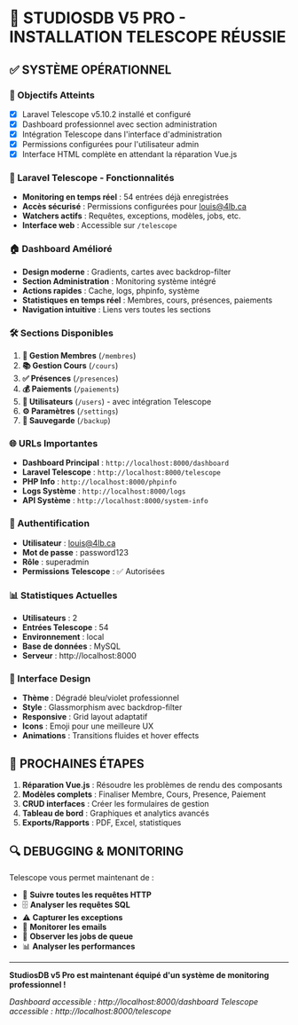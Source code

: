 # 🚀 STUDIOSDB V5 PRO - INSTALLATION TELESCOPE RÉUSSIE

## ✅ SYSTÈME OPÉRATIONNEL

### 🎯 Objectifs Atteints
- [x] Laravel Telescope v5.10.2 installé et configuré
- [x] Dashboard professionnel avec section administration
- [x] Intégration Telescope dans l'interface d'administration
- [x] Permissions configurées pour l'utilisateur admin
- [x] Interface HTML complète en attendant la réparation Vue.js

### 🔭 Laravel Telescope - Fonctionnalités
- **Monitoring en temps réel** : 54 entrées déjà enregistrées
- **Accès sécurisé** : Permissions configurées pour louis@4lb.ca
- **Watchers actifs** : Requêtes, exceptions, modèles, jobs, etc.
- **Interface web** : Accessible sur `/telescope`

### 🏠 Dashboard Amélioré
- **Design moderne** : Gradients, cartes avec backdrop-filter
- **Section Administration** : Monitoring système intégré
- **Actions rapides** : Cache, logs, phpinfo, système
- **Statistiques en temps réel** : Membres, cours, présences, paiements
- **Navigation intuitive** : Liens vers toutes les sections

### 🛠️ Sections Disponibles
1. **👥 Gestion Membres** (`/membres`)
2. **📚 Gestion Cours** (`/cours`)
3. **✅ Présences** (`/presences`)
4. **💰 Paiements** (`/paiements`)
5. **👤 Utilisateurs** (`/users`) - avec intégration Telescope
6. **⚙️ Paramètres** (`/settings`)
7. **💾 Sauvegarde** (`/backup`)

### 🌐 URLs Importantes
- **Dashboard Principal** : `http://localhost:8000/dashboard`
- **Laravel Telescope** : `http://localhost:8000/telescope`
- **PHP Info** : `http://localhost:8000/phpinfo`
- **Logs Système** : `http://localhost:8000/logs`
- **API Système** : `http://localhost:8000/system-info`

### 🔐 Authentification
- **Utilisateur** : louis@4lb.ca
- **Mot de passe** : password123
- **Rôle** : superadmin
- **Permissions Telescope** : ✅ Autorisées

### 📊 Statistiques Actuelles
- **Utilisateurs** : 2
- **Entrées Telescope** : 54
- **Environnement** : local
- **Base de données** : MySQL
- **Serveur** : http://localhost:8000

### 🎨 Interface Design
- **Thème** : Dégradé bleu/violet professionnel
- **Style** : Glassmorphism avec backdrop-filter
- **Responsive** : Grid layout adaptatif
- **Icons** : Emoji pour une meilleure UX
- **Animations** : Transitions fluides et hover effects

## 🚀 PROCHAINES ÉTAPES

1. **Réparation Vue.js** : Résoudre les problèmes de rendu des composants
2. **Modèles complets** : Finaliser Membre, Cours, Presence, Paiement
3. **CRUD interfaces** : Créer les formulaires de gestion
4. **Tableau de bord** : Graphiques et analytics avancés
5. **Exports/Rapports** : PDF, Excel, statistiques

## 🔍 DEBUGGING & MONITORING

Telescope vous permet maintenant de :
- 📡 **Suivre toutes les requêtes HTTP**
- 🗄️ **Analyser les requêtes SQL**
- ⚠️ **Capturer les exceptions**
- 📧 **Monitorer les emails**
- 🔄 **Observer les jobs de queue**
- 📊 **Analyser les performances**

---

**StudiosDB v5 Pro est maintenant équipé d'un système de monitoring professionnel !**

*Dashboard accessible : http://localhost:8000/dashboard*
*Telescope accessible : http://localhost:8000/telescope*
